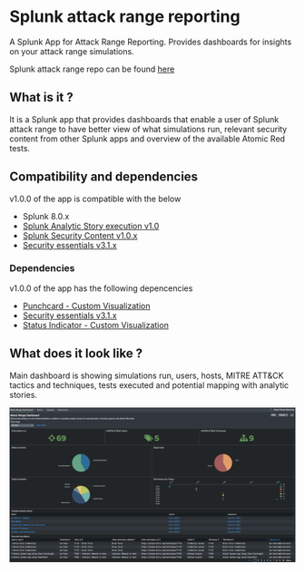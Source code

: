 # Splunk attack range reporting
A Splunk App for Attack Range Reporting. Provides dashboards for insights on your attack range simulations. 


Splunk attack range repo can be found [here](https://github.com/splunk/attack_range)

## What is it ?
It is a Splunk app that provides dashboards that enable a user of Splunk attack range to have better view of what simulations run, relevant security content from other Splunk apps and overview of the available Atomic Red tests.

## Compatibility and dependencies
v1.0.0 of the app is compatible with the below

+ Splunk 8.0.x
+ [Splunk Analytic Story execution v1.0](https://github.com/splunk/analytic_story_execution)
+ [Splunk Security Content v1.0.x](https://splunkbase.splunk.com/app/3449/)
+ [Security essentials v3.1.x](https://splunkbase.splunk.com/app/3435/)

### Dependencies
v1.0.0 of the app has the following depencencies

+ [Punchcard - Custom Visualization](https://splunkbase.splunk.com/app/3129/)
+ [Security essentials v3.1.x](https://splunkbase.splunk.com/app/3435/)
+ [Status Indicator - Custom Visualization](https://splunkbase.splunk.com/app/3119/)

## What does it look like ?

Main dashboard is showing simulations run, users, hosts, MITRE ATT&CK tactics and techniques, tests executed and potential mapping with analytic stories. 

![Main Dashboard](appserver/static/docs/img/ar_main_dashboardv1.0.png?raw=true "Main Dashboard")
